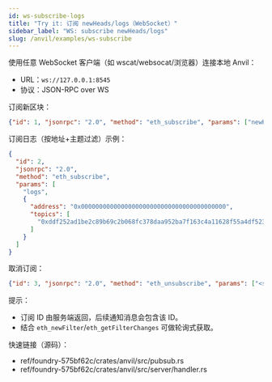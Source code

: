 ```yaml
---
id: ws-subscribe-logs
title: "Try it: 订阅 newHeads/logs（WebSocket）"
sidebar_label: "WS: subscribe newHeads/logs"
slug: /anvil/examples/ws-subscribe
---
```


使用任意 WebSocket 客户端（如 wscat/websocat/浏览器）连接本地 Anvil：

- URL：`ws://127.0.0.1:8545`
- 协议：JSON-RPC over WS

订阅新区块：

```json
{"id": 1, "jsonrpc": "2.0", "method": "eth_subscribe", "params": ["newHeads"]}
```

订阅日志（按地址+主题过滤）示例：

```json
{
  "id": 2,
  "jsonrpc": "2.0",
  "method": "eth_subscribe",
  "params": [
    "logs",
    {
      "address": "0x0000000000000000000000000000000000000000",
      "topics": [
        "0xddf252ad1be2c89b69c2b068fc378daa952ba7f163c4a11628f55a4df523b3ef"
      ]
    }
  ]
}
```

取消订阅：

```json
{"id": 3, "jsonrpc": "2.0", "method": "eth_unsubscribe", "params": ["<subscription-id>"]}
```

提示：
- 订阅 ID 由服务端返回，后续通知消息会包含该 ID。
- 结合 `eth_newFilter`/`eth_getFilterChanges` 可做轮询式获取。

快速链接（源码）：
- ref/foundry-575bf62c/crates/anvil/src/pubsub.rs
- ref/foundry-575bf62c/crates/anvil/src/server/handler.rs
